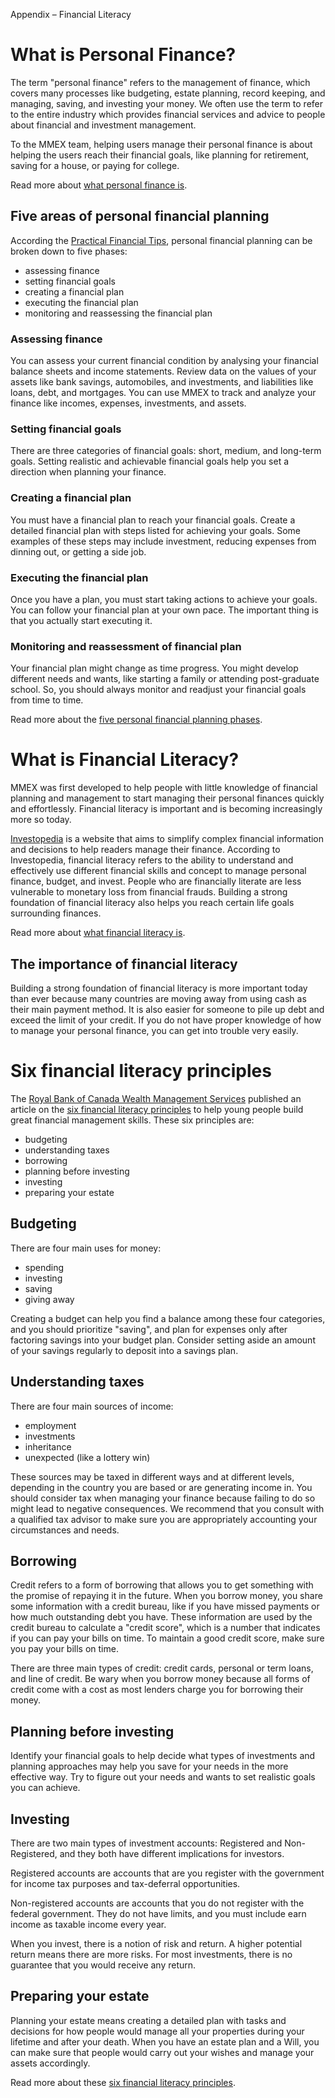 Appendix – Financial Literacy

# What is Personal Finance?

The term &quot;personal finance&quot; refers to the management of finance, which covers many processes like budgeting, estate planning, record keeping, and managing, saving, and investing your money. We often use the term to refer to the entire industry which provides financial services and advice to people about financial and investment management.

To the MMEX team, helping users manage their personal finance is about helping the users reach their financial goals, like planning for retirement, saving for a house, or paying for college.

Read more about [what personal finance is](https://www.investopedia.com/terms/p/personalfinance.asp).

## Five areas of personal financial planning

According the [Practical Financial Tips](https://www.practicalfinancialtips.com/), personal financial planning can be broken down to five phases:

- assessing finance
- setting financial goals
- creating a financial plan
- executing the financial plan
- monitoring and reassessing the financial plan

### Assessing finance

You can assess your current financial condition by analysing your financial balance sheets and income statements. Review data on the values of your assets like bank savings, automobiles, and investments, and liabilities like loans, debt, and mortgages. You can use MMEX to track and analyze your finance like incomes, expenses, investments, and assets.

### Setting financial goals

There are three categories of financial goals: short, medium, and long-term goals. Setting realistic and achievable financial goals help you set a direction when planning your finance.

### Creating a financial plan

You must have a financial plan to reach your financial goals. Create a detailed financial plan with steps listed for achieving your goals. Some examples of these steps may include investment, reducing expenses from dinning out, or getting a side job.

### Executing the financial plan

Once you have a plan, you must start taking actions to achieve your goals. You can follow your financial plan at your own pace. The important thing is that you actually start executing it.

### Monitoring and reassessment of financial plan

Your financial plan might change as time progress. You might develop different needs and wants, like starting a family or attending post-graduate school. So, you should always monitor and readjust your financial goals from time to time.

Read more about the [five personal financial planning phases](http://www.practicalfinancialtips.com/personal-finance/what-is-personal-finance/).

# What is Financial Literacy?

MMEX was first developed to help people with little knowledge of financial planning and management to start managing their personal finances quickly and effortlessly. Financial literacy is important and is becoming increasingly more so today.

[Investopedia](https://www.investopedia.com/) is a website that aims to simplify complex financial information and decisions to help readers manage their finance. According to Investopedia, financial literacy refers to the ability to understand and effectively use different financial skills and concept to manage personal finance, budget, and invest. People who are financially literate are less vulnerable to monetary loss from financial frauds. Building a strong foundation of financial literacy also helps you reach certain life goals surrounding finances.

Read more about [what financial literacy is](https://www.investopedia.com/terms/f/financial-literacy.asp).

## The importance of financial literacy

Building a strong foundation of financial literacy is more important today than ever because many countries are moving away from using cash as their main payment method. It is also easier for someone to pile up debt and exceed the limit of your credit. If you do not have proper knowledge of how to manage your personal finance, you can get into trouble very easily.

# Six financial literacy principles

The [Royal Bank of Canada Wealth Management Services](https://www.rbcwealthmanagement.com/ca/en/) published an article on the [six financial literacy principles](https://www.rbcwealthmanagement.com/ca/en/research-insights/6-financial-literacy-principles/detail/#:~:text=In%20general%2C%20there%20are%20four,to%20help%20you%20accomplish%20this.) to help young people build great financial management skills. These six principles are:

- budgeting
- understanding taxes
- borrowing
- planning before investing
- investing
- preparing your estate

## Budgeting

There are four main uses for money:

- spending
- investing
- saving
- giving away

Creating a budget can help you find a balance among these four categories, and you should prioritize &quot;saving&quot;, and plan for expenses only after factoring savings into your budget plan. Consider setting aside an amount of your savings regularly to deposit into a savings plan.

## Understanding taxes

There are four main sources of income:

- employment
- investments
- inheritance
- unexpected (like a lottery win)

These sources may be taxed in different ways and at different levels, depending in the country you are based or are generating income in. You should consider tax when managing your finance because failing to do so might lead to negative consequences. We recommend that you consult with a qualified tax advisor to make sure you are appropriately accounting your circumstances and needs.

## Borrowing

Credit refers to a form of borrowing that allows you to get something with the promise of repaying it in the future. When you borrow money, you share some information with a credit bureau, like if you have missed payments or how much outstanding debt you have. These information are used by the credit bureau to calculate a &quot;credit score&quot;, which is a number that indicates if you can pay your bills on time. To maintain a good credit score, make sure you pay your bills on time.

There are three main types of credit: credit cards, personal or term loans, and line of credit. Be wary when you borrow money because all forms of credit come with a cost as most lenders charge you for borrowing their money.

## Planning before investing

Identify your financial goals to help decide what types of investments and planning approaches may help you save for your needs in the more effective way. Try to figure out your needs and wants to set realistic goals you can achieve.

## Investing

There are two main types of investment accounts: Registered and Non-Registered, and they both have different implications for investors.

Registered accounts are accounts that are you register with the government for income tax purposes and tax-deferral opportunities.

Non-registered accounts are accounts that you do not register with the federal government. They do not have limits, and you must include earn income as taxable income every year.

When you invest, there is a notion of risk and return. A higher potential return means there are more risks. For most investments, there is no guarantee that you would receive any return.

## Preparing your estate

Planning your estate means creating a detailed plan with tasks and decisions for how people would manage all your properties during your lifetime and after your death. When you have an estate plan and a Will, you can make sure that people would carry out your wishes and manage your assets accordingly.

Read more about these [six financial literacy principles](https://www.rbcwealthmanagement.com/ca/en/research-insights/6-financial-literacy-principles/detail/#:~:text=In%20general%2C%20there%20are%20four,to%20help%20you%20accomplish%20this.).
